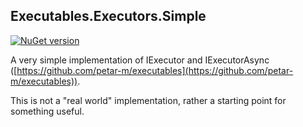 ## Executables.Executors.Simple  

[![NuGet version](https://badge.fury.io/nu/M.Executables.Executors.Simple.svg)](https://badge.fury.io/nu/M.Executables.Executors.Simple)

A very simple implementation of IExecutor and IExecutorAsync ([https://github.com/petar-m/executables](https://github.com/petar-m/executables)).  
  
This is not a "real world" implementation, rather a starting point for something useful.  